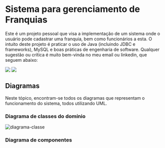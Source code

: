 # Sistema para gerenciamento de Franquias
Este é um projeto pessoal que visa a implementação de um sistema onde o usuário pode cadastrar uma franquia, bem como funcionários a esta. 
O intuito deste projeto é praticar o uso de Java (incluindo JDBC e frameworks), MySQL e boas práticas de engenharia de software. Qualquer sugestão ou crítica é muito bem-vinda no meu email ou linkedin, que seguem abaixo:

<a href="https://www.linkedin.com/in/henriquepaes1/" target="_blank"><img src="https://img.shields.io/badge/-LinkedIn-%230077B5?style=for-the-badge&logo=linkedin&logoColor=white" target="_blank"></a> 
<a href = "mailto:henriquee.paes1@gmail.com"><img src="https://img.shields.io/badge/-Gmail-%23333?style=for-the-badge&logo=gmail&logoColor=white" target="_blank"></a>

## Diagramas
Neste tópico, encontram-se todos os diagramas que representam o funcionamento do sistema, todos utilizando UML.

### Diagrama de classes do domínio

![diagrama-classe](https://drive.google.com/uc?export=view&id=1BWZZoJ5OlD_2BT4ohKhEeE0FzLidtj87)

### Diagrama de componentes


